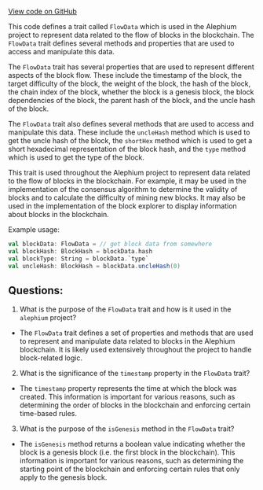 [View code on GitHub](https://github.com/alephium/alephium/protocol/src/main/scala/org/alephium/protocol/model/FlowData.scala)

This code defines a trait called `FlowData` which is used in the Alephium project to represent data related to the flow of blocks in the blockchain. The `FlowData` trait defines several methods and properties that are used to access and manipulate this data.

The `FlowData` trait has several properties that are used to represent different aspects of the block flow. These include the timestamp of the block, the target difficulty of the block, the weight of the block, the hash of the block, the chain index of the block, whether the block is a genesis block, the block dependencies of the block, the parent hash of the block, and the uncle hash of the block.

The `FlowData` trait also defines several methods that are used to access and manipulate this data. These include the `uncleHash` method which is used to get the uncle hash of the block, the `shortHex` method which is used to get a short hexadecimal representation of the block hash, and the `type` method which is used to get the type of the block.

This trait is used throughout the Alephium project to represent data related to the flow of blocks in the blockchain. For example, it may be used in the implementation of the consensus algorithm to determine the validity of blocks and to calculate the difficulty of mining new blocks. It may also be used in the implementation of the block explorer to display information about blocks in the blockchain.

Example usage:

```scala
val blockData: FlowData = // get block data from somewhere
val blockHash: BlockHash = blockData.hash
val blockType: String = blockData.`type`
val uncleHash: BlockHash = blockData.uncleHash(0)
```
## Questions: 
 1. What is the purpose of the `FlowData` trait and how is it used in the `alephium` project?
- The `FlowData` trait defines a set of properties and methods that are used to represent and manipulate data related to blocks in the Alephium blockchain. It is likely used extensively throughout the project to handle block-related logic.

2. What is the significance of the `timestamp` property in the `FlowData` trait?
- The `timestamp` property represents the time at which the block was created. This information is important for various reasons, such as determining the order of blocks in the blockchain and enforcing certain time-based rules.

3. What is the purpose of the `isGenesis` method in the `FlowData` trait?
- The `isGenesis` method returns a boolean value indicating whether the block is a genesis block (i.e. the first block in the blockchain). This information is important for various reasons, such as determining the starting point of the blockchain and enforcing certain rules that only apply to the genesis block.